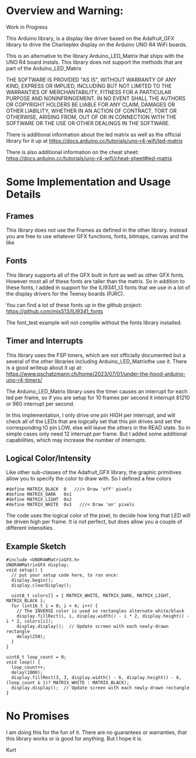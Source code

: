 Overview and Warning: 
=====

Work in Progress

This Arduino library, is a display like driver based on the Adafruit_GFX library
to drive the Charlieplex display on the Arduino UNO R4 WiFi boards.

This is an alternative to the library Arduino_LED_Matrix that ships with the UNO R4 board instals.
This library does not support the methods that are part of the Arduino_LED_Matrix

THE SOFTWARE IS PROVIDED "AS IS", WITHOUT WARRANTY OF ANY KIND, EXPRESS OR
IMPLIED, INCLUDING BUT NOT LIMITED TO THE WARRANTIES OF MERCHANTABILITY,
FITNESS FOR A PARTICULAR PURPOSE AND NONINFRINGEMENT. IN NO EVENT SHALL THE
AUTHORS OR COPYRIGHT HOLDERS BE LIABLE FOR ANY CLAIM, DAMAGES OR OTHER
LIABILITY, WHETHER IN AN ACTION OF CONTRACT, TORT OR OTHERWISE, ARISING FROM,
OUT OF OR IN CONNECTION WITH THE SOFTWARE OR THE USE OR OTHER DEALINGS IN THE
SOFTWARE.

There is additional information about the led matrix as well as the official
library for it up at https://docs.arduino.cc/tutorials/uno-r4-wifi/led-matrix

There is also additional information on the cheat sheet: https://docs.arduino.cc/tutorials/uno-r4-wifi/cheat-sheet#led-matrix

Some Implementation and Usage Details
=======
Frames
-----
This library does not use the Frames as defined in the other library.  Instead you are free to use whatever
GFX functions, fonts, bitmaps, canvas and the like

Fonts
-----
This library supports all of the GFX built in font as well as other GFX fonts.  
However most all of these fonts are taller than the matrix.  So in addition
to these fonts, I added in support for the ILI9341_t3 fonts that we use in
a lot of the display drivers for the Teensy boards (PJRC).

You can find a lot of these fonts up in the github project:
https://github.com/mjs513/ILI9341_fonts

The font_test example will not complile without the fonts library installed. 

Timer and Interrupts
--------
This library uses the FSP timers, which are not officially documented but a several
of the other libraries including Arduino_LED_Matrixthe use it.  There is a good writeup
about it up at: https://www.pschatzmann.ch/home/2023/07/01/under-the-hood-arduino-uno-r4-timers/

The Arduino_LED_Matrix library uses the timer causes an interrupt for each led per frame, so if
you are setup for 10 frames per second it interrupt 8*12*10 or 960 interrupt per second. 

In this implementation, I only drive one pin HIGH per interrupt, and will check all of the LEDs
that are logically set that this pin drives and set the corresponding IO pin LOW, else will
leave the others in the READ state. So in simple cases only need 12 interrupt per frame.
But I added some additional capabilities, which may increase the number of interrupts.

Logical Color/Intensity
---
Like other sub-classes of the Adafruit_GFX library, the graphic primitives allow you to specify
the color to draw with.  So I defined a few colors

```
#define MATRIX_BLACK  0   ///< Draw 'off' pixels
#define MATRIX_DARK   0x1
#define MATRIX_LIGHT  0x2
#define MATRIX_WHITE  0x3   ///< Draw 'on' pixels
```

The code uses the logical color of the pixel, to decide how long that LED will be driven high per frame. It is not
perfect, but does allow you a couple of different intensities.

Example Sketch
-----

```
#include <UNOR4WMatrixGFX.h>
UNOR4WMatrixGFX display;
void setup() {
  // put your setup code here, to run once:
  display.begin();
  display.clearDisplay();

  uint8_t colors[] = { MATRIX_WHITE, MATRIX_DARK, MATRIX_LIGHT, MATRIX_BLACK };
  for (int16_t i = 0; i < 4; i++) {
    // The INVERSE color is used so rectangles alternate white/black
    display.fillRect(i, i, display.width() - i * 2, display.height() - i * 2, colors[i]);
    display.display();  // Update screen with each newly-drawn rectangle
    delay(250);
  }
}

uint8_t loop_count = 0;
void loop() {
  loop_count++;
  delay(1000);
  display.fillRect(3, 3, display.width() - 6, display.height() - 6, (loop_count & 1)? MATRIX_WHITE : MATRIX_BLACK);
  display.display();  // Update screen with each newly-drawn rectangle
}
```


No Promises
====
I am doing this for the fun of it.  There are no guarantees or warranties, that this library
works or is good for anything.  But I hope it is.

Kurt


